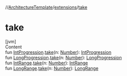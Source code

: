 //[ArchitectureTemplate](../index.md)/[extensions](index.md)/[take](take.md)



# take  
[jvm]  
Content  
fun [IntProgression](https://kotlinlang.org/api/latest/jvm/stdlib/kotlin.ranges/-int-progression/index.html).[take](take.md)(n: [Number](https://kotlinlang.org/api/latest/jvm/stdlib/kotlin/-number/index.html)): [IntProgression](https://kotlinlang.org/api/latest/jvm/stdlib/kotlin.ranges/-int-progression/index.html)  
fun [LongProgression](https://kotlinlang.org/api/latest/jvm/stdlib/kotlin.ranges/-long-progression/index.html).[take](take.md)(n: [Number](https://kotlinlang.org/api/latest/jvm/stdlib/kotlin/-number/index.html)): [LongProgression](https://kotlinlang.org/api/latest/jvm/stdlib/kotlin.ranges/-long-progression/index.html)  
fun [IntRange](https://kotlinlang.org/api/latest/jvm/stdlib/kotlin.ranges/-int-range/index.html).[take](take.md)(n: [Number](https://kotlinlang.org/api/latest/jvm/stdlib/kotlin/-number/index.html)): [IntRange](https://kotlinlang.org/api/latest/jvm/stdlib/kotlin.ranges/-int-range/index.html)  
fun [LongRange](https://kotlinlang.org/api/latest/jvm/stdlib/kotlin.ranges/-long-range/index.html).[take](take.md)(n: [Number](https://kotlinlang.org/api/latest/jvm/stdlib/kotlin/-number/index.html)): [LongRange](https://kotlinlang.org/api/latest/jvm/stdlib/kotlin.ranges/-long-range/index.html)  



